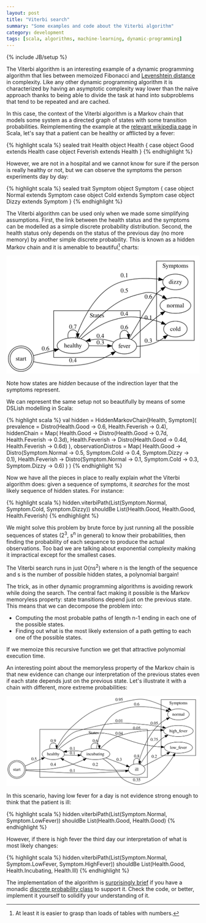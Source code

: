 ```yaml
---
layout: post
title: "Viterbi search"
summary: "Some examples and code about the Viterbi algorithm"
category: development
tags: [scala, algorithms, machine-learning, dynamic-programming]
---
```

{% include JB/setup %}

The Viterbi algorithm is an interesting example of a dynamic programming
algorithm that lies between memoized Fibonacci and [Levenshtein distance][lev]
in complexity.  Like any other dynamic programming algorithm it is
characterized by having an asymptotic complexity way lower than the naïve
approach thanks to being able to divide the task at hand into subproblems that
tend to be repeated and are cached.

[lev]: https://en.wikipedia.org/wiki/Levenshtein_distance

In this case, the context of the Viterbi algorithm is a Markov chain that
models some system as a directed graph of states with some transition
probabilities. Reimplementing the example at the
[relevant wikipedia page][wiki] in Scala, let's say that a patient can be
healthy or afflicted by a fever:

[wiki]: https://en.wikipedia.org/wiki/Viterbi_algorithm

{% highlight scala %}
sealed trait Health
object Health {
  case object Good extends Health
  case object Feverish extends Health
}
{% endhighlight %}

However, we are not in a hospital and we cannot know for sure if the person is
really healthy or not, but we can observe the symptoms the person experiments
day by day:

{% highlight scala %}
sealed trait Symptom
object Symptom {
  case object Normal extends Symptom
  case object Cold extends Symptom
  case object Dizzy extends Symptom
}
{% endhighlight %}

The Viterbi algorithm can be used only when we made some simplifying
assumptions. First, the link between the health status and the symptoms can be
modelled as a simple discrete probability distribution. Second, the health
status only depends on the status of the previous day (no more memory) by
another simple discrete probability. This is known as a hidden Markov chain
and it is amenable to beautiful[^ejem] charts:

[^ejem]: At least it is easier to grasp than loads of tables with numbers.

<div style="width: 100%; margin: 1em 0; text-align: center">
    <img src="/assets/viterbi/wikipedia_hmm.svg" alt="Hidden Markov model"/>
</div>

Note how states are _hidden_ because of the indirection layer that the
symptoms represent.

We can represent the same setup not so beautifully by means of some DSLish
modelling in Scala:

{% highlight scala %}
val hidden = HiddenMarkovChain[Health, Symptom](
  prevalence = Distro(Health.Good -> 0.6,
                      Health.Feverish -> 0.4),
  hiddenChain = Map(
    Health.Good -> Distro(Health.Good -> 0.7d,
                          Health.Feverish -> 0.3d),
    Health.Feverish -> Distro(Health.Good -> 0.4d,
                              Health.Feverish -> 0.6d)
  ),
  observationDistros = Map(
    Health.Good -> Distro(Symptom.Normal -> 0.5,
                          Symptom.Cold -> 0.4,
                          Symptom.Dizzy -> 0.1),
    Health.Feverish -> Distro(Symptom.Normal -> 0.1,
                              Symptom.Cold -> 0.3,
                              Symptom.Dizzy -> 0.6)
  )
)
{% endhighlight %}

Now we have all the pieces in place to really explain _what_ the Viterbi
algorithm does: given a sequence of symptoms, it _searches_ for the most
likely sequence of hidden states. For instance:

{% highlight scala %}
hidden.viterbiPath(List(Symptom.Normal,
                        Symptom.Cold,
                        Symptom.Dizzy)) shouldBe
  List(Health.Good, Health.Good, Health.Feverish)
{% endhighlight %}

We might solve this problem by brute force by just running all the possible
sequences of states (2<sup>3</sup>, s<sup>n</sup> in general) to know their
probabilities, then finding the probability of each sequence to produce the
actual observations. Too bad we are talking about exponential
complexity making it impractical except for the smallest cases.

The Viterbi search runs in just O(ns<sup>2</sup>) where n is the length of the
sequence and s is the number of possible hidden states, a polynomial bargain!

The trick, as in other dynamic programming algorithms is avoiding rework while
doing the search. The central fact making it possible is the Markov memoryless
property: state transitions depend just on the previous state. This means that
we can decompose the problem into:

 - Computing the most probable paths of length n-1 ending in each one of the
   possible states.
 - Finding out what is the most likely extension of a path getting to each one
   of the possible states.

If we memoize this recursive function we get that attractive polynomial
execution time.

An interesting point about the memoryless property of the Markov chain is that
new evidence can change our interpretation of the previous states even if each
state depends just on the previous state. Let's illustrate it with a chain
with different, more extreme probabilities:

<div style="width: 100%; margin: 1em 0; text-align: center">
    <img src="/assets/viterbi/hmm.svg" alt="Hidden Markov model"/>
</div>

In this scenario, having low fever for a day is not evidence strong enough to
think that the patient is ill:

{% highlight scala %}
hidden.viterbiPath(List(Symptom.Normal,
                        Symptom.LowFever)) shouldBe
  List(Health.Good, Health.Good)
{% endhighlight %}

However, if there is high fever the third day our interpretation of what is
most likely changes:

{% highlight scala %}
hidden.viterbiPath(List(Symptom.Normal,
                        Symptom.LowFever,
                        Symptom.HighFever)) shouldBe
  List(Health.Good, Health.Incubating, Health.Ill)
{% endhighlight %}

The implementation of the algorithm is [surprisingly brief][hmc_class] if you
have a monadic [discrete probability class][distro_class] to support it. Check
the code, or better, implement it yourself to solidify your understanding of
it.

[hmc_class]: https://github.com/sortega/viterbi/blob/master/src/main/scala/viterbi/HiddenMarkovChain.scala
[distro_class]: https://github.com/sortega/viterbi/blob/master/src/main/scala/viterbi/Distro.scala

